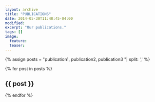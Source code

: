 ```yaml
---
layout: archive
title: "PUBLICATIONS"
date: 2014-05-30T11:40:45-04:00
modified:
excerpt: "Our publications."
tags: []
image:
  feature:
  teaser:
---
```


{% assign posts = "publication1,
					publication2, 
						publication3
						"| split: ',' %}

<div class="archive-wrap">
	<div class="page-content">
		<div class="tiles">
			{% for post in posts %}
				<article class="tile" itemscope itemtype="http://schema.org/Article">
					<h2 class="post-title" itemprop="name">{{ post }}</h2>
				</article>
			{% endfor %}
		</div><!-- /.tiles -->
	</div><!-- /.page-content -->
</div><!-- /.archive-wrap -->

